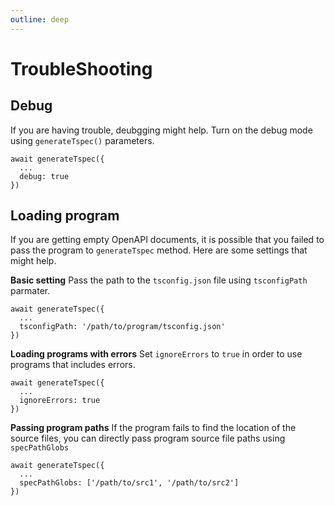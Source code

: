 ```yaml
---
outline: deep
---
```


# TroubleShooting

## Debug 
If you are having trouble, deubgging might help. Turn on the debug mode using `generateTspec()` parameters. 

```js{3}
await generateTspec({
  ...
  debug: true
})
```


## Loading program
If you are getting empty OpenAPI documents, it is possible that you failed to pass the program to `generateTspec` method. Here are some settings that might help.

**Basic setting**
Pass the path to the `tsconfig.json` file using `tsconfigPath` parmater.
```js{3}
await generateTspec({
  ...
  tsconfigPath: '/path/to/program/tsconfig.json'
})
```

**Loading programs with errors**
Set `ignoreErrors` to `true` in order to use programs that includes errors.
```js{3}
await generateTspec({
  ...
  ignoreErrors: true
})
```

**Passing program paths**
If the program fails to find the location of the source files, you can directly pass program source file paths using `specPathGlobs`
```js{3}
await generateTspec({
  ...
  specPathGlobs: ['/path/to/src1', '/path/to/src2']
})
```